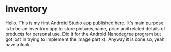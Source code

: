 # Inventory
Hello. This is my first Android Studio app published here.
It's main purpose is to be an inventory app to store pictures,name, price and related details of products for personal use.
Did it for the Android Nanodegree program but got lost in trying to implement the image part x).
Anyway it is done so, yeah, have a look.
